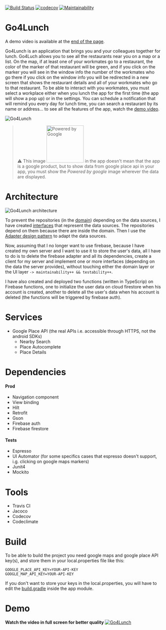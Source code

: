[![Build Status](https://travis-ci.com/sitatec/Go4Lunch.svg?branch=master)](https://travis-ci.com/sitatec/Go4Lunch) [![codecov](https://codecov.io/gh/sitatec/Go4Lunch/branch/master/graph/badge.svg?token=2FDERQBVYZ)](https://codecov.io/gh/sitatec/Go4Lunch) [![Maintainability](https://api.codeclimate.com/v1/badges/8ef2025945b92db2af7c/maintainability)](https://codeclimate.com/github/sitatec/Go4Lunch/maintainability)
# Go4Lunch
A demo video is available at the [end of the page](#demo).

Go4Lunch is an application that brings you and your colleagues together for lunch. Go4Luch allows you to see all the restaurants near you on a map or a list. On the map, if at least one of your workmates go to a restaurant, the color of the marker of that restaurant will be green, and if you click on the marker you will see in the window info the number of the workmates who go there if you click on the window info you will be redirected in a new screen that shows the restaurant details and all of your workmates who go to that restaurant. To be able to interact with you workmates, you must select a workplace either when you lunch the app for the first time (the app will show a pop up) or in the settings. You can schedule a notification that will remind you every day for lunch time, you can search a restaurant by its name or address... to see all the features of the app, watch the [demo video](#demo).

![Go4Lunch](https://github.com/sitatec/Go4Lunch/blob/master/assets/Go4Lunch_banner.png)

> ⚠️ This image <img src="https://www.aaronsrubbishremoval.com.au/wp-content/uploads/2021/06/powered-google.png" alt="Powered by Google" width="120px" /> in the app doesn't mean that the app is a google product, but to show data from google place api in your app, you must show the _Powered by google_ image wherever the data are displayed.

# Architecture
![Go4Lunch architecture](https://github.com/sitatec/Go4Lunch/blob/master/assets/Go4Lunch_Architecture.png)

To prevent the repositories (in the [domain](https://github.com/sitatec/Go4Lunch/tree/master/app/src/main/java/com/berete/go4lunch/domain/)) depending on the data sources, I have created [interfaces](https://github.com/sitatec/Go4Lunch/tree/master/app/src/main/java/com/berete/go4lunch/domain/restaurants/services) that represent the data sources. The repositories depend on them because there are inside the domain. Then I use the [Adapter design pattern](https://en.wikipedia.org/wiki/Adapter_pattern) to adapt the data sources. 

Now, assuming that I no longer want to use firebase, because I have created my own server and I want to use it to store the user's data, all I have to do is to delete the firebase adapter and all its dependencies, create a client for my server and implement one or more interfaces (depending on the data the server provides), without touching either the domain layer or the UI layer `-> maintainability++ && testability++`. 

I have also created and deployed two functions (written in TypeScrip) on Firebase functions, one to initialize the user data on cloud firestore when his account is created, another to delete all the user's data when his account is deleted (the functions will be triggered by firebase auth).

# Services
  - Google Place API (the real APIs i.e. accessible through HTTPS, not the android SDKs)
    - Nearby Search
    - Place Autocomplete
    - Place Details

# Dependencies
#### Prod
  - Navigation component
  - View binding
  - Hilt
  - Retrofit
  - Gson
  - Firebase auth
  - Firebase firestore
#### Tests
  - Espresso
  - UI Automator (for some specifics cases that espresso doesn't support, i.g. clicking on google maps markers)
  - Junit4
  - Mockito

# Tools
  - Travis CI
  - Jacoco
  - Codecov
  - Codeclimate

# Build
To be able to build the project you need google maps and google place API key(s), and store them in your local.properties file like this:
```
GOOGLE_PLACE_API_KEY=YOUR-API-KEY
GOOGLE_MAP_API_KEY=YOUR-API-KEY
```
If you don't want to store your keys in the local.properties, you will have to edit the [build.gradle](https://github.com/sitatec/Go4Lunch/blob/8b39e3783cdba66c6950c1f85ef74a43b99bbe3a/app/build.gradle#L23) inside the app module.

# Demo
__Watch the video in full screen for better quality__
[![Go4Lunch](https://github.com/sitatec/Go4Lunch/blob/master/assets/Screen%20Shot%202021-06-13%20at%209.42.35%20PM.png)](https://drive.google.com/file/d/1Av9_EWN-zYBSTeaSVVuNugZ5bxDoSevR/view?usp=sharing)

